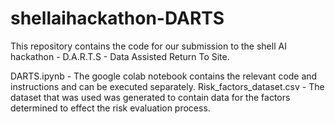 # shellaihackathon-DARTS

This repository contains the code for our submission to the shell AI hackathon - D.A.R.T.S - Data Assisted Return To Site.

DARTS.ipynb - The google colab notebook contains the relevant code and instructions and can be executed separately.
Risk_factors_dataset.csv - The dataset that was used was generated to contain data for the factors determined to effect the risk evaluation process. 
